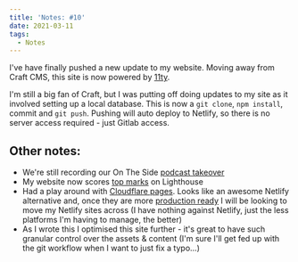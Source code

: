 ```yaml
---
title: 'Notes: #10'
date: 2021-03-11
tags:
  - Notes
---
```


I've have finally pushed a new update to my website. Moving away from Craft CMS, this site is now powered by [11ty](https://www.11ty.dev/).

I'm still a big fan of Craft, but I was putting off doing updates to my site as it involved setting up a local database. This is now a `git clone`, `npm install`, commit and `git push`. Pushing will auto deploy to Netlify, so there is no server access required - just Gitlab access.

## Other notes:

- We're still recording our On The Side [podcast takeover](https://makelifeworkpodcast.com/)
- My website now scores [top marks](https://twitter.com/mikestreety/status/1369756097549045763) on Lighthouse
- Had a play around with [Cloudflare pages](https://pages.cloudflare.com/). Looks like an awesome Netlify alternative and, once they are more [production ready](https://developers.cloudflare.com/pages/platform/known-issues) I will be looking to move my Netlify sites across (I have nothing against Netlify, just the less platforms I'm having to manage, the better)
- As I wrote this I optimised this site further - it's great to have such granular control over the assets & content (I'm sure I'll get fed up with the git workflow when I want to just fix a typo...)
